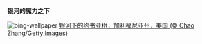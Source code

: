 
**银河的魔力之下**

![bing-wallpaper](https://www.bing.com/th?id=OHR.JoshuaStars_ZH-CN1375098210_1920x1080.jpg)
[银河下的约书亚树，加利福尼亚州，美国 (© Chao Zhang/Getty Images)](https://www.bing.com/search?q=%E7%BA%A6%E4%B9%A6%E4%BA%9A%E6%A0%91&amp;form=hpcapt&amp;mkt=zh-cn)
  